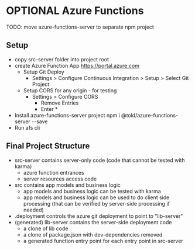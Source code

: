 # OPTIONAL Azure Functions

TODO: move azure-functions-server to separate npm project

## Setup

- copy src-server folder into project root
- create Azure Function App https://portal.azure.com
    - Setup Git Deploy
        - Settings > Configure Continuous Integration > Setup > Select Git Project
    - Setup CORS for any origin - for testing
        - Settings > Configure CORS
            - Remove Entries
            - Enter *
- Install azure-functions-server project
    npm i @told/azure-functions-server --save
- Run afs cli


## Final Project Structure

- src-server contains server-only code (code that cannot be tested with karma)
    - azure function entrances
    - server resources access code
- src contains app models and business logic
    - app models and business logic can be tested with karma
    - app models and business logic can be used to do client side processing (that can be verified by server-side processing if needed)
- .deployment controls the azure git deployment to point to "lib-server"
- (generated) lib-server contains the server-side deployment code
    - a clone of lib code
    - a clone of package.json with dev-dependencies removed
    - a generated function entry point for each entry point in src-server